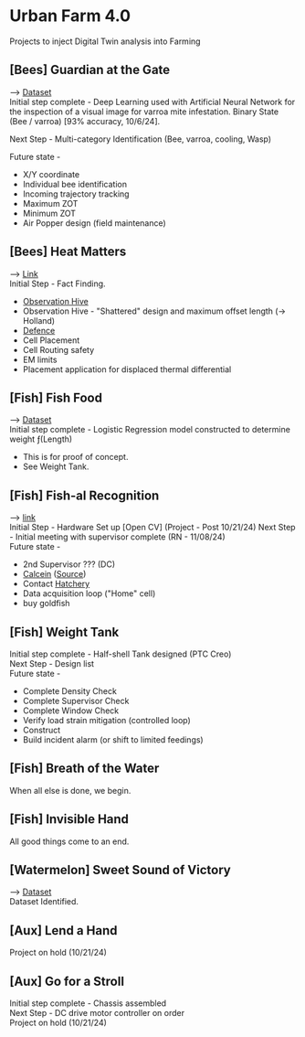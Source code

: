 # Urban Farm 4.0
Projects to inject Digital Twin analysis into Farming

## [Bees] Guardian at the Gate  
--> [Dataset](https://www.tensorflow.org/datasets/catalog/bee_dataset)  
Initial step complete - Deep Learning used with Artificial Neural Network for the inspection of a visual image for varroa mite infestation.  Binary State (Bee / varroa) [93% accuracy, 10/6/24].  
 
Next Step - Multi-category Identification (Bee, varroa, cooling, Wasp)  
 
Future state -
- X/Y coordinate
- Individual bee identification
- Incoming trajectory tracking
- Maximum ZOT
- Minimum ZOT
- Air Popper design (field maintenance)


## [Bees] Heat Matters  
--> [Link](https://cordis.europa.eu/article/id/443713-a-robotic-system-to-save-the-bees#:~:text=%E2%80%9CThe%20thermal%20sensors%20create%20a,the%20use%20of%20intrusive%20cameras.%20%E2%80%9C)  
Initial Step - Fact Finding.
- [Observation Hive](https://www.sustainability-times.com/sustainable-business/scientists-in-europe-are-arming-queen-bees-with-robots-and-smart-hives-to-save-their-colonies/#:~:text=This%20could%20have%20another%20virtuous,Read%20the%20original%20article.)  
- Observation Hive - "Shattered" design and maximum offset length (→ Holland)
- [Defence](https://scientificbeekeeping.com/a-test-of-thermal-treatment-for-varroa-part-1/)
- Cell Placement
- Cell Routing safety
- EM limits
- Placement application for displaced thermal differential

## [Fish] Fish Food  
--> [Dataset](https://data.cnra.ca.gov/dataset/inland-fisheries-length-weight-ds195)  
Initial step complete - Logistic Regression model constructed to determine weight ƒ(Length)
- This is for proof of concept.
- See Weight Tank.

## [Fish] Fish-al Recognition  
--> [link](https://www.nature.com/articles/s41598-021-96476-4)  
Initial Step - Hardware Set up [Open CV] (Project - Post 10/21/24)
Next Step - Initial meeting with supervisor complete (RN - 11/08/24)  
Future state -
- 2nd Supervisor ??? (DC)
- [Calcein](https://en.wikipedia.org/wiki/Calcein) ([Source](https://www.thermofisher.com/order/catalog/product/C3099))
- Contact [Hatchery](https://nwifc.org/fish-marking-a-better-way-to-dye/)
- Data acquisition loop ("Home" cell)
- buy goldfish

## [Fish] Weight Tank  
Initial step complete - Half-shell Tank designed (PTC Creo)  
Next Step - Design list  
Future state -  
- Complete Density Check
- Complete Supervisor Check
- Complete Window Check
- Verify load strain mitigation (controlled loop)
- Construct
- Build incident alarm (or shift to limited feedings)

## [Fish] Breath of the Water  
When all else is done, we begin.

## [Fish] Invisible Hand
All good things come to an end. 

## [Watermelon] Sweet Sound of Victory 
--> [Dataset](https://ieee-dataport.org/documents/watermelon-appearance-and-knock-correlate-data-sets-sugar-content)  
Dataset Identified.

## [Aux] Lend a Hand  
Project on hold (10/21/24)

## [Aux] Go for a Stroll  
Initial step complete - Chassis assembled  
Next Step - DC drive motor controller on order  
Project on hold (10/21/24) 
